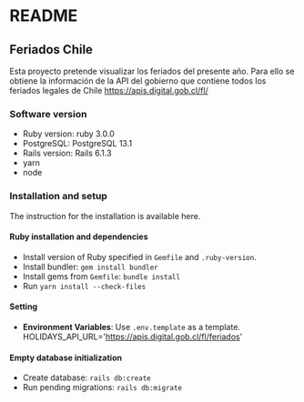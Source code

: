 # README

## Feriados Chile
Esta proyecto pretende visualizar los feriados del presente año. Para ello se obtiene la información de la API del gobierno que contiene todos los feriados legales de Chile https://apis.digital.gob.cl/fl/


### Software version

* Ruby version: ruby 3.0.0
* PostgreSQL: PostgreSQL 13.1
* Rails version: Rails 6.1.3
* yarn
* node

### Installation and setup

The instruction for the installation is available here.

#### Ruby installation and dependencies
- Install version of Ruby specified in `Gemfile` and `.ruby-version`.
- Install bundler: `gem install bundler`
- Install gems from `Gemfile`: `bundle install`
- Run `yarn install --check-files`

#### Setting
- **Environment Variables**: Use `.env.template` as a template. HOLIDAYS_API_URL='https://apis.digital.gob.cl/fl/feriados'


#### Empty database initialization
- Create database: `rails db:create`
- Run pending migrations: `rails db:migrate`